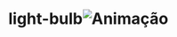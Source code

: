 # light-bulb![Animação](https://user-images.githubusercontent.com/105011175/168153309-5a3e5a59-b487-43b5-a93d-799042cbe918.gif)
